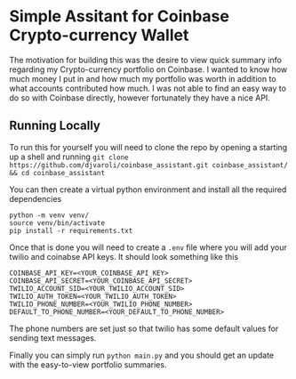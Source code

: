 # Simple Assitant for Coinbase Crypto-currency Wallet

The motivation for building this was the desire to view quick summary info regarding my Crypto-currency portfolio on Coinbase. I wanted to know how much money I put in and how much my portfolio was worth in addition to what accounts contributed how much. I was not able to find an easy way to do so with Coinbase directly, however fortunately they have a nice API.

## Running Locally

To run this for yourself you will need to clone the repo by opening a starting up a shell and running
`git clone https://github.com/djvaroli/coinbase_assistant.git coinbase_assistant/ && cd coinbase_assistant`

You can then create a virtual python environment and install all the required dependencies
```
python -m venv venv/
source venv/bin/activate
pip install -r requirements.txt
```

Once that is done you will need to create a `.env` file where you will add your twilio and coinabse API keys. It should look something like this
```
COINBASE_API_KEY=<YOUR_COINBASE_API_KEY>
COINBASE_API_SECRET=<YOUR_COINBASE_API_SECRET>
TWILIO_ACCOUNT_SID=<YOUR_TWILIO_ACCOUNT_SID>
TWILIO_AUTH_TOKEN=<YOUR_TWILIO_AUTH_TOKEN>
TWILIO_PHONE_NUMBER=<YOUR_TWILIO_PHONE_NUMBER>
DEFAULT_TO_PHONE_NUMBER=<YOUR_DEFAULT_TO_PHONE_NUMBER> 
```

The phone numbers are set just so that twilio has some default values for sending text messages.

Finally you can simply run `python main.py` and you should get an update with the easy-to-view portfolio summaries.

